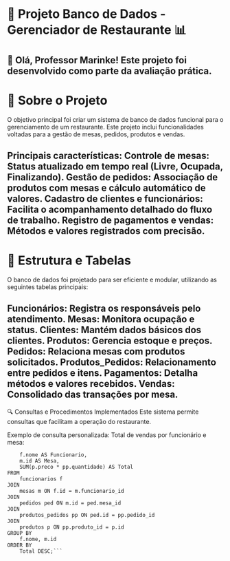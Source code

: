 # 🍴 Projeto Banco de Dados - Gerenciador de Restaurante 📊

👋 Olá, Professor Marinke!
Este projeto foi desenvolvido como parte da avaliação prática.
---
# 📖 Sobre o Projeto
O objetivo principal foi criar um sistema de banco de dados funcional para o gerenciamento de um restaurante. Este projeto inclui funcionalidades voltadas para a gestão de mesas, pedidos, produtos e vendas.

Principais características:
Controle de mesas: Status atualizado em tempo real (Livre, Ocupada, Finalizando).
Gestão de pedidos: Associação de produtos com mesas e cálculo automático de valores.
Cadastro de clientes e funcionários: Facilita o acompanhamento detalhado do fluxo de trabalho.
Registro de pagamentos e vendas: Métodos e valores registrados com precisão.
---
# 🔗 Estrutura e Tabelas
O banco de dados foi projetado para ser eficiente e modular, utilizando as seguintes tabelas principais:

Funcionários: Registra os responsáveis pelo atendimento.
Mesas: Monitora ocupação e status.
Clientes: Mantém dados básicos dos clientes.
Produtos: Gerencia estoque e preços.
Pedidos: Relaciona mesas com produtos solicitados.
Produtos_Pedidos: Relacionamento entre pedidos e itens.
Pagamentos: Detalha métodos e valores recebidos.
Vendas: Consolidado das transações por mesa.
---
🔍 Consultas e Procedimentos Implementados
Este sistema permite consultas que facilitam a operação do restaurante.

Exemplo de consulta personalizada:
Total de vendas por funcionário e mesa:

```mysql SELECT 
    f.nome AS Funcionario,
    m.id AS Mesa,
    SUM(p.preco * pp.quantidade) AS Total
FROM 
    funcionarios f
JOIN 
    mesas m ON f.id = m.funcionario_id
JOIN 
    pedidos ped ON m.id = ped.mesa_id
JOIN 
    produtos_pedidos pp ON ped.id = pp.pedido_id
JOIN 
    produtos p ON pp.produto_id = p.id
GROUP BY 
    f.nome, m.id
ORDER BY 
    Total DESC;```
